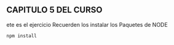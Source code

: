 ## CAPITULO 5 DEL CURSO  
ete es el ejercicio
Recuerden los instalar los Paquetes de NODE


```
npm install
```
